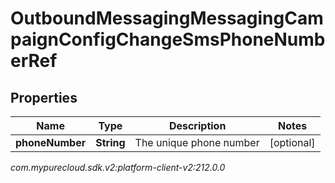 # OutboundMessagingMessagingCampaignConfigChangeSmsPhoneNumberRef


## Properties

| Name | Type | Description | Notes |
| ------------ | ------------- | ------------- | ------------- |
| **phoneNumber** | **String** | The unique phone number |  [optional] |




_com.mypurecloud.sdk.v2:platform-client-v2:212.0.0_

